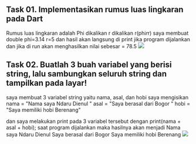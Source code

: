 ## Task 01. Implementasikan rumus luas lingkaran pada Dart

Rumus luas lingkaran adalah Phi dikalikan r dikalikan r(phi*r*r)
saya membuat double phi=3.14
                    r=5
dan hasil akan langsung di print jika program dijalankan
dan jika di run akan menghasilkan nilai sebesar = 78.5
<image src='06_Basic_Dart_Programming\Screenshots\Task1.png'>

## Task 02. Buatlah 3 buah variabel yang berisi string, lalu sambungkan seluruh string dan tampilkan pada layar!

saya membuat 3 variabel string yaitu nama, asal, dan hobi
saya mengisikan nama = "Nama saya Ndaru Dienul "
                asal = "Saya berasal dari Bogor "
                hobi = "Saya memiliki hobi Berenang"

dan saya melakukan print pada 3 variabel tersebut dengan print(nama + asal + hobi);
saat program dijalankan maka hasilnya akan menjadi Nama saya Ndaru Dienul Saya berasal dari Bogor Saya memiliki hobi Berenang
<image src='06_Basic_Dart_Programming\Screenshots\task2.png'>